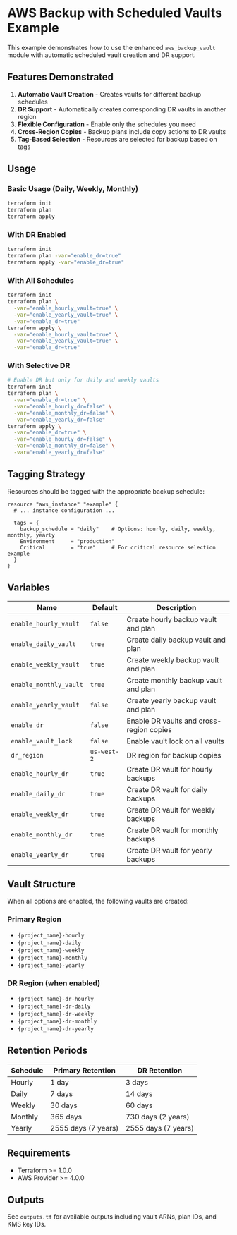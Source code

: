 # AWS Backup with Scheduled Vaults Example

This example demonstrates how to use the enhanced `aws_backup_vault` module with automatic scheduled vault creation and DR support.

## Features Demonstrated

1. **Automatic Vault Creation** - Creates vaults for different backup schedules
2. **DR Support** - Automatically creates corresponding DR vaults in another region
3. **Flexible Configuration** - Enable only the schedules you need
4. **Cross-Region Copies** - Backup plans include copy actions to DR vaults
5. **Tag-Based Selection** - Resources are selected for backup based on tags

## Usage

### Basic Usage (Daily, Weekly, Monthly)
```bash
terraform init
terraform plan
terraform apply
```

### With DR Enabled
```bash
terraform init
terraform plan -var="enable_dr=true"
terraform apply -var="enable_dr=true"
```

### With All Schedules
```bash
terraform init
terraform plan \
  -var="enable_hourly_vault=true" \
  -var="enable_yearly_vault=true" \
  -var="enable_dr=true"
terraform apply \
  -var="enable_hourly_vault=true" \
  -var="enable_yearly_vault=true" \
  -var="enable_dr=true"
```

### With Selective DR
```bash
# Enable DR but only for daily and weekly vaults
terraform init
terraform plan \
  -var="enable_dr=true" \
  -var="enable_hourly_dr=false" \
  -var="enable_monthly_dr=false" \
  -var="enable_yearly_dr=false"
terraform apply \
  -var="enable_dr=true" \
  -var="enable_hourly_dr=false" \
  -var="enable_monthly_dr=false" \
  -var="enable_yearly_dr=false"
```

## Tagging Strategy

Resources should be tagged with the appropriate backup schedule:

```hcl
resource "aws_instance" "example" {
  # ... instance configuration ...
  
  tags = {
    backup_schedule = "daily"    # Options: hourly, daily, weekly, monthly, yearly
    Environment     = "production"
    Critical        = "true"     # For critical resource selection example
  }
}
```

## Variables

| Name | Default | Description |
|------|---------|-------------|
| `enable_hourly_vault` | `false` | Create hourly backup vault and plan |
| `enable_daily_vault` | `true` | Create daily backup vault and plan |
| `enable_weekly_vault` | `true` | Create weekly backup vault and plan |
| `enable_monthly_vault` | `true` | Create monthly backup vault and plan |
| `enable_yearly_vault` | `false` | Create yearly backup vault and plan |
| `enable_dr` | `false` | Enable DR vaults and cross-region copies |
| `enable_vault_lock` | `false` | Enable vault lock on all vaults |
| `dr_region` | `us-west-2` | DR region for backup copies |
| `enable_hourly_dr` | `true` | Create DR vault for hourly backups |
| `enable_daily_dr` | `true` | Create DR vault for daily backups |
| `enable_weekly_dr` | `true` | Create DR vault for weekly backups |
| `enable_monthly_dr` | `true` | Create DR vault for monthly backups |
| `enable_yearly_dr` | `true` | Create DR vault for yearly backups |

## Vault Structure

When all options are enabled, the following vaults are created:

### Primary Region
- `{project_name}-hourly`
- `{project_name}-daily`
- `{project_name}-weekly`
- `{project_name}-monthly`
- `{project_name}-yearly`

### DR Region (when enabled)
- `{project_name}-dr-hourly`
- `{project_name}-dr-daily`
- `{project_name}-dr-weekly`
- `{project_name}-dr-monthly`
- `{project_name}-dr-yearly`

## Retention Periods

| Schedule | Primary Retention | DR Retention |
|----------|------------------|--------------|
| Hourly | 1 day | 3 days |
| Daily | 7 days | 14 days |
| Weekly | 30 days | 60 days |
| Monthly | 365 days | 730 days (2 years) |
| Yearly | 2555 days (7 years) | 2555 days (7 years) |

## Requirements

- Terraform >= 1.0.0
- AWS Provider >= 4.0.0

## Outputs

See `outputs.tf` for available outputs including vault ARNs, plan IDs, and KMS key IDs.
